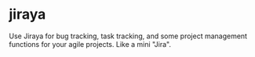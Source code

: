 # jiraya
Use Jiraya for bug tracking, task tracking, and some project management functions for your agile projects. Like a mini "Jira".
